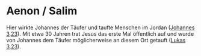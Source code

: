 # Aenon / Salim
Hier wirkte Johannes der Täufer und taufte Menschen im Jordan ([Johannes 3,23](https://www.bibleserver.com/LUT/Johannes3%2C23)). Mit etwa 30 Jahren trat Jesus das erste Mal öffentlich auf und wurde von Johannes dem Täufer möglicherweise an diesem Ort getauft ([Lukas 3,23](https://www.bibleserver.com/LUT/Lukas3%2C23)).